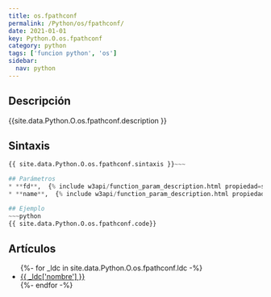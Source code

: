 ```yaml
---
title: os.fpathconf
permalink: /Python/os/fpathconf/
date: 2021-01-01
key: Python.O.os.fpathconf
category: python
tags: ['funcion python', 'os']
sidebar: 
  nav: python
---
```


## Descripción
{{site.data.Python.O.os.fpathconf.description }}

## Sintaxis
~~~python
{{ site.data.Python.O.os.fpathconf.sintaxis }}~~~

## Parámetros
* **fd**,  {% include w3api/function_param_description.html propiedad=site.data.Python.O.os.fpathconf valor="fd" %}
* **name**,  {% include w3api/function_param_description.html propiedad=site.data.Python.O.os.fpathconf valor="name" %}

## Ejemplo
~~~python
{{ site.data.Python.O.os.fpathconf.code}}
~~~

## Artículos
<ul>
{%- for _ldc in site.data.Python.O.os.fpathconf.ldc -%}
   <li>
       <a href="{{_ldc['url'] }}">{{ _ldc['nombre'] }}</a>
   </li>
{%- endfor -%}
</ul>

